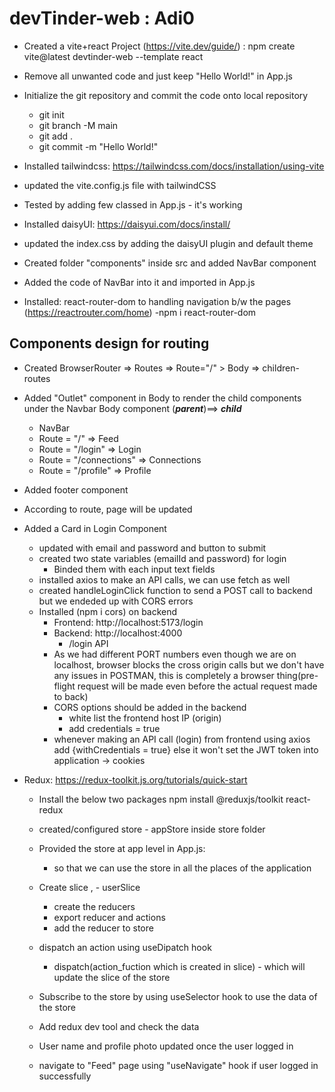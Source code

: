 # devTinder-web : Adi0

- Created a vite+react Project (https://vite.dev/guide/) : npm create vite@latest devtinder-web --template react
- Remove all unwanted code and just keep "Hello World!" in App.js
- Initialize the git repository and commit the code onto local repository

  - git init
  - git branch -M main
  - git add .
  - git commit -m "Hello World!"

- Installed tailwindcss: https://tailwindcss.com/docs/installation/using-vite
- updated the vite.config.js file with tailwindCSS
- Tested by adding few classed in App.js - it's working

- Installed daisyUI: https://daisyui.com/docs/install/
- updated the index.css by adding the daisyUI plugin and default theme

- Created folder "components" inside src and added NavBar component
- Added the code of NavBar into it and imported in App.js

- Installed: react-router-dom to handling navigation b/w the pages (https://reactrouter.com/home)
  -npm i react-router-dom

## Components design for routing

- Created BrowserRouter => Routes => Route="/" > Body => children-routes
- Added "Outlet" component in Body to render the child components under the Navbar
  Body component (**_parent_**)==>
  **_child_**

  - NavBar
  - Route = "/" => Feed
  - Route = "/login" => Login
  - Route = "/connections" => Connections
  - Route = "/profile" => Profile

- Added footer component
- According to route, page will be updated

- Added a Card in Login Component
  - updated with email and password and button to submit
  - created two state variables (emailId and password) for login
    - Binded them with each input text fields
  - installed axios to make an API calls, we can use fetch as well
  - created handleLoginClick function to send a POST call to backend but we endeded up with CORS errors
  - Installed (npm i cors) on backend
    - Frontend: http://localhost:5173/login
    - Backend: http://localhost:4000
      - /login API
    - As we had different PORT numbers even though we are on localhost, browser blocks the cross origin calls but we don't have any issues in POSTMAN, this is completely a browser thing(pre-flight request will be made even before the actual request made to back)
    - CORS options should be added in the backend
      - white list the frontend host IP (origin)
      - add credentials = true
    - whenever making an API call (login) from frontend using axios add {withCredentials = true} else it won't set the JWT token into application -> cookies
- Redux: https://redux-toolkit.js.org/tutorials/quick-start

  - Install the below two packages
    npm install @reduxjs/toolkit react-redux
  - created/configured store - appStore inside store folder
  - Provided the store at app level in App.js: <Provider store={appStore}>
    - so that we can use the store in all the places of the application
  - Create slice , - userSlice
    - create the reducers
    - export reducer and actions
    - add the reducer to store
  - dispatch an action using useDipatch hook
    - dispatch(action_fuction which is created in slice) - which will update the slice of the store
  - Subscribe to the store by using useSelector hook to use the data of the store

  - Add redux dev tool and check the data
  - User name and profile photo updated once the user logged in
  - navigate to "Feed" page using "useNavigate" hook if user logged in successfully
